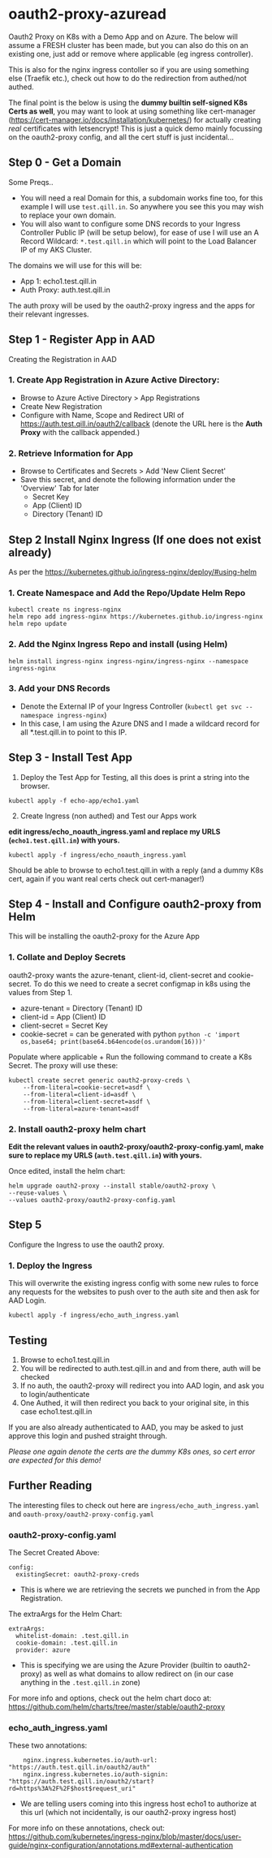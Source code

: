 # oauth2-proxy-azuread
Oauth2 Proxy on K8s with a Demo App and on Azure. The below will assume a FRESH cluster has been made, but you can also do this on an existing one, just add or remove where applicable (eg ingress controller). 

This is also for the nginx ingress contoller so if you are using something else (Traefik etc.), check out how to do the redirection from authed/not authed.

The final point is the below is using the **dummy builtin self-signed K8s Certs as well**, you may want to look at using something like cert-manager (https://cert-manager.io/docs/installation/kubernetes/) for actually creating *real* certificates with letsencrypt! This is just a quick demo mainly focussing on the oauth2-proxy config, and all the cert stuff is just incidental...


## Step 0 - Get a Domain
Some Preqs..
- You will need a real Domain for this, a subdomain works fine too, for this example I will use `test.qill.in`. So anywhere you see this you may wish to replace your own domain.
- You will also want to configure some DNS records to your Ingress Controller Public IP (will be setup below), for ease of use I will use an A Record Wildcard: `*.test.qill.in` which will point to the Load Balancer IP of my AKS Cluster.


The domains we will use for this will be:
- App 1: echo1.test.qill.in
- Auth Proxy: auth.test.qill.in

The auth proxy will be used by the oauth2-proxy ingress and the apps for their relevant ingresses.

## Step 1 - Register App in AAD
Creating the Registration in AAD
### 1. Create App Registration in Azure Active Directory:
- Browse to Azure Active Directory > App Registrations
- Create New Registration
- Configure with Name, Scope and Redirect URI of https://auth.test.qill.in/oauth2/callback (denote the URL here is the **Auth Proxy** with the callback appended.)

### 2. Retrieve Information for App
- Browse to Certificates and Secrets > Add 'New Client Secret'
- Save this secret, and denote the following information under the 'Overview' Tab for later
    - Secret Key
    - App (Client) ID
    - Directory (Tenant) ID

## Step 2 Install Nginx Ingress (If one does not exist already)
As per the https://kubernetes.github.io/ingress-nginx/deploy/#using-helm
### 1. Create Namespace and Add the Repo/Update Helm Repo
```
kubectl create ns ingress-nginx
helm repo add ingress-nginx https://kubernetes.github.io/ingress-nginx
helm repo update
```
### 2. Add the Nginx Ingress Repo and install (using Helm)
```
helm install ingress-nginx ingress-nginx/ingress-nginx --namespace ingress-nginx
```

### 3. Add your DNS Records
- Denote the External IP of your Ingress Controller (`kubectl get svc --namespace ingress-nginx`)
- In this case, I am using the Azure DNS and I made a wildcard record for all *.test.qill.in to point to this IP.



## Step 3 - Install Test App
1. Deploy the Test App for Testing, all this does is print a string into the browser.
```
kubectl apply -f echo-app/echo1.yaml
```

2. Create Ingress (non authed) and Test our Apps work

**edit ingress/echo_noauth_ingress.yaml and replace my URLS (`echo1.test.qill.in`) with yours.**
```
kubectl apply -f ingress/echo_noauth_ingress.yaml
```

Should be able to browse to echo1.test.qill.in with a reply (and a dummy K8s cert, again if you want real certs check out cert-manager!)

## Step 4 - Install and Configure oauth2-proxy from Helm
This will be installing the oauth2-proxy for the Azure App


### 1.  Collate and Deploy Secrets

oauth2-proxy wants the azure-tenant, client-id, client-secret and cookie-secret. To do this we need to create a secret configmap in k8s using the values from Step 1.


- azure-tenant = Directory (Tenant) ID
- client-id = App (Client) ID
- client-secret = Secret Key
- cookie-secret = can be generated with python `python -c 'import os,base64; print(base64.b64encode(os.urandom(16)))'`

Populate where applicable + Run the following command to create a K8s Secret. The proxy will use these:
```
kubectl create secret generic oauth2-proxy-creds \
    --from-literal=cookie-secret=asdf \
    --from-literal=client-id=asdf \
    --from-literal=client-secret=asdf \
    --from-literal=azure-tenant=asdf
```

### 2. Install oauth2-proxy helm chart

**Edit the relevant values in oauth2-proxy/oauth2-proxy-config.yaml, make sure to replace my URLS (`auth.test.qill.in`) with yours.**

Once edited, install the helm chart:
```
helm upgrade oauth2-proxy --install stable/oauth2-proxy \
--reuse-values \
--values oauth2-proxy/oauth2-proxy-config.yaml
```

## Step 5
Configure the Ingress to use the oauth2 proxy.

### 1. Deploy the Ingress
This will overwrite the existing ingress config with some new rules to force any requests for the websites to push over to the auth site and then ask for AAD Login.
```
kubectl apply -f ingress/echo_auth_ingress.yaml
```

## Testing
1. Browse to echo1.test.qill.in
2. You will be redirected to auth.test.qill.in and and from there, auth will be checked
3. If no auth, the oauth2-proxy will redirect you into AAD login, and ask you to login/authenticate
4. One Authed, it will then redirect you back to your original site, in this case echo1.test.qill.in

If you are also already authenticated to AAD, you may be asked to just approve this login and pushed straight through.

*Please one again denote the certs are the dummy K8s ones, so cert error are expected for this demo!*


## Further Reading
The interesting files to check out here are `ingress/echo_auth_ingress.yaml` and `oauth-proxy/oauth2-proxy-config.yaml`

### oauth2-proxy-config.yaml
The Secret Created Above:
```
config:
  existingSecret: oauth2-proxy-creds
```
- This is where we are retrieving the secrets we punched in from the App Registration.


The extraArgs for the Helm Chart:
```
extraArgs:
  whitelist-domain: .test.qill.in
  cookie-domain: .test.qill.in
  provider: azure
```
- This is specifying we are using the Azure Provider (builtin to oauth2-proxy) as well as what domains to allow redirect on (in our case anything in the `.test.qill.in` zone)


For more info and options, check out the helm chart doco at: https://github.com/helm/charts/tree/master/stable/oauth2-proxy

### echo_auth_ingress.yaml
These two annotations:
```
    nginx.ingress.kubernetes.io/auth-url: "https://auth.test.qill.in/oauth2/auth"
    nginx.ingress.kubernetes.io/auth-signin: "https://auth.test.qill.in/oauth2/start?rd=https%3A%2F%2F$host$request_uri"
```
- We are telling users coming into this ingress host echo1 to authorize at this url (which not incidentally, is our oauth2-proxy ingress host)

For more info on these annotations, check out: https://github.com/kubernetes/ingress-nginx/blob/master/docs/user-guide/nginx-configuration/annotations.md#external-authentication